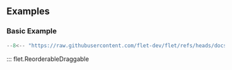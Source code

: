 ## Examples

### Basic Example

```python
--8<-- "https://raw.githubusercontent.com/flet-dev/flet/refs/heads/docs/fix-links/sdk/python/examples/controls/reorderable-draggable/basic.py"
```

::: flet.ReorderableDraggable
